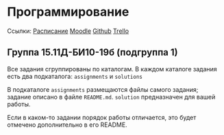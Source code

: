 # Программирование

Ссылки:
[Расписание](https://docs.google.com/spreadsheets/d/1wRlgpfDTH0lP_lhDzsxmYIwnLgcYc2F_dnLEMFspya0/htmlview?pru=AAABchJUsxg*v3O_v5ptbYieMQQz2K0zkQ#gid=0) 
[Moodle](https://study.rea.ru/course/view.php?id=15565)
[Github](https://github.com/cathedra/prog-15-11D-BI10-19b-1)
[Trello](https://trello.com/b/jY18Zxod/%D0%BF%D1%80%D0%BE%D0%B3%D1%80%D0%B0%D0%BC%D0%BC%D0%B8%D1%80%D0%BE%D0%B2%D0%B0%D0%BD%D0%B8%D0%B5-1511%D0%B4-%D0%B1%D0%B810-19%D0%B1-%D0%BF%D0%BE%D0%B4%D0%B3%D1%80%D1%83%D0%BF%D0%BF%D0%B0-1)

## Группа 15.11Д-БИ10-19б (подгруппа 1)

Все задания сгруппированы по каталогам. 
В каждом каталоге задания есть два подкаталога: `assignments`  и `solutions`

В подкаталоге `assignments` размещаются файлы самого задания; задание описано в файле `README.md`.
`solution` предназначен для вашей работы.

Если в каком-то задании порядок работы отличается, это будет отмечено дополнительно в его README.

